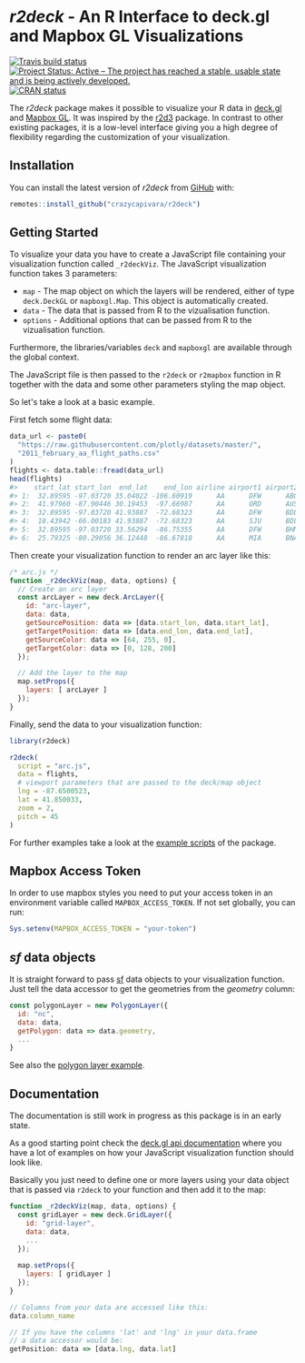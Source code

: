 
<!-- README.md is generated from README.Rmd. Please edit that file -->
*r2deck* - An R Interface to deck.gl and Mapbox GL Visualizations
=================================================================

[![Travis build status](https://travis-ci.org/crazycapivara/r2deck.svg?branch=master)](https://travis-ci.org/crazycapivara/r2deck) [![Project Status: Active – The project has reached a stable, usable state and is being actively developed.](https://www.repostatus.org/badges/latest/active.svg)](https://www.repostatus.org/#active) [![CRAN status](https://www.r-pkg.org/badges/version/r2deck)](https://cran.r-project.org/package=r2deck)

The *r2deck* package makes it possible to visualize your R data in [deck.gl](https://deck.gl/) and [Mapbox GL](https://github.com/mapbox/mapbox-gl-js). It was inspired by the [r2d3](https://rstudio.github.io/r2d3/) package. In contrast to other existing packages, it is a low-level interface giving you a high degree of flexibility regarding the customization of your visualization.

Installation
------------

You can install the latest version of *r2deck* from [GiHub](https://github.com) with:

``` r
remotes::install_github("crazycapivara/r2deck")
```

Getting Started
---------------

To visualize your data you have to create a JavaScript file containing your visualization function called `_r2deckViz`. The JavaScript visualization function takes 3 parameters:

-   `map` - The map object on which the layers will be rendered, either of type `deck.DeckGL` or `mapboxgl.Map`. This object is automatically created.
-   `data` - The data that is passed from R to the vizualisation function.
-   `options` - Additional options that can be passed from R to the vizualisation function.

Furthermore, the libraries/variables `deck` and `mapboxgl` are available through the global context.

The JavaScript file is then passed to the `r2deck` or `r2mapbox` function in R together with the data and some other parameters styling the map object.

So let's take a look at a basic example.

First fetch some flight data:

``` r
data_url <- paste0(
  "https://raw.githubusercontent.com/plotly/datasets/master/",
  "2011_february_aa_flight_paths.csv"
)
flights <- data.table::fread(data_url)
head(flights)
#>    start_lat start_lon  end_lat    end_lon airline airport1 airport2 cnt
#> 1:  32.89595 -97.03720 35.04022 -106.60919      AA      DFW      ABQ 444
#> 2:  41.97960 -87.90446 30.19453  -97.66987      AA      ORD      AUS 166
#> 3:  32.89595 -97.03720 41.93887  -72.68323      AA      DFW      BDL 162
#> 4:  18.43942 -66.00183 41.93887  -72.68323      AA      SJU      BDL  56
#> 5:  32.89595 -97.03720 33.56294  -86.75355      AA      DFW      BHM 168
#> 6:  25.79325 -80.29056 36.12448  -86.67818      AA      MIA      BNA  56
```

Then create your visualization function to render an arc layer like this:

``` javascript
/* arc.js */
function _r2deckViz(map, data, options) {
  // Create an arc layer
  const arcLayer = new deck.ArcLayer({
    id: "arc-layer",
    data: data,
    getSourcePosition: data => [data.start_lon, data.start_lat],
    getTargetPosition: data => [data.end_lon, data.end_lat],
    getSourceColor: data => [64, 255, 0],
    getTargetColor: data => [0, 128, 200]
  });

  // Add the layer to the map
  map.setProps({
    layers: [ arcLayer ]
  });
}
```

Finally, send the data to your visualization function:

``` r
library(r2deck)

r2deck(
  script = "arc.js",
  data = flights,
  # viewport parameters that are passed to the deck/map object
  lng = -87.6500523,
  lat = 41.850033,
  zoom = 2,
  pitch = 45
)
```

For further examples take a look at the [example scripts](inst/examples) of the package.

Mapbox Access Token
-------------------

In order to use mapbox styles you need to put your access token in an environment variable called `MAPBOX_ACCESS_TOKEN`. If not set globally, you can run:

``` r
Sys.setenv(MAPBOX_ACCESS_TOKEN = "your-token")
```

*sf* data objects
-----------------

It is straight forward to pass [sf](https://github.com/r-spatial/sf) data objects to your visualization function. Just tell the data accessor to get the geometries from the *geometry* column:

``` javascript
const polygonLayer = new PolygonLayer({
  id: "nc",
  data: data,
  getPolygon: data => data.geometry,
  ...
}
```

See also the [polygon layer example](inst/examples/polygon-layer.R).

Documentation
-------------

The documentation is still work in progress as this package is in an early state.

As a good starting point check the [deck.gl api documentation](https://deck.gl/#/documentation/deckgl-api-reference/) where you have a lot of examples on how your JavaScript visualization function should look like.

Basically you just need to define one or more layers using your data object that is passed via `r2deck` to your function and then add it to the map:

``` javascript
function _r2deckViz(map, data, options) {
  const gridLayer = new deck.GridLayer({
    id: "grid-layer",
    data: data,
    ...
  });
  
  map.setProps({
    layers: [ gridLayer ]
  });
}

// Columns from your data are accessed like this:
data.column_name

// If you have the columns 'lat' and 'lng' in your data.frame
// a data accessor would be:
getPosition: data => [data.lng, data.lat]
```
